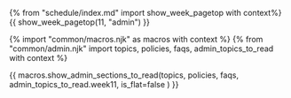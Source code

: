 {% from "schedule/index.md" import show_week_pagetop with context%}
{{ show_week_pagetop(11, "admin") }}

<div id="additional"></div>

{% import "common/macros.njk" as macros with context %}
{% from "common/admin.njk" import topics, policies, faqs, admin_topics_to_read with context %}

{{ macros.show_admin_sections_to_read(topics, policies, faqs, admin_topics_to_read.week11, is_flat=false ) }}